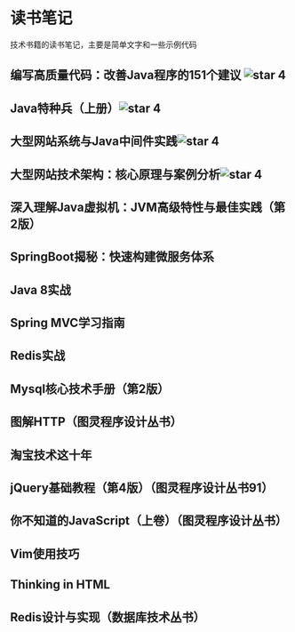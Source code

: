 # 读书笔记

技术书籍的读书笔记，主要是简单文字和一些示例代码


## 编写高质量代码：改善Java程序的151个建议 ![star 4][star4 Icon]

## Java特种兵（上册）![star 4][star4 Icon]

## 大型网站系统与Java中间件实践![star 4][star4 Icon]

## 大型网站技术架构：核心原理与案例分析![star 4][star4 Icon]

## 深入理解Java虚拟机：JVM高级特性与最佳实践（第2版）

## SpringBoot揭秘：快速构建微服务体系

## Java 8实战

## Spring MVC学习指南

## Redis实战

## Mysql核心技术手册（第2版）

## 图解HTTP（图灵程序设计丛书）

## 淘宝技术这十年

## jQuery基础教程（第4版）（图灵程序设计丛书91）

## 你不知道的JavaScript（上卷）（图灵程序设计丛书）

## Vim使用技巧

## Thinking in HTML

## Redis设计与实现（数据库技术丛书）



[star0 Icon]: https://jaywcjlove.github.io/sb/star/red0.svg "0星推荐软件"
[star1 Icon]: https://jaywcjlove.github.io/sb/star/red1.svg "1星推荐软件"
[star2 Icon]: https://jaywcjlove.github.io/sb/star/red2.svg "2星推荐软件"
[star3 Icon]: https://jaywcjlove.github.io/sb/star/red3.svg "3星推荐软件"
[star4 Icon]: https://jaywcjlove.github.io/sb/star/red4.svg "4星推荐软件"
[star5 Icon]: https://jaywcjlove.github.io/sb/star/red5.svg "5星推荐软件"
